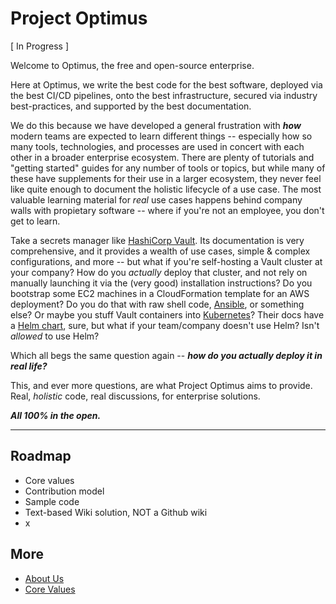 Project Optimus
===============

[ In Progress ]

Welcome to Optimus, the free and open-source enterprise.

Here at Optimus, we write the best code for the best software, deployed via the
best CI/CD pipelines, onto the best infrastructure, secured via industry
best-practices, and supported by the best documentation.

We do this because we have developed a general frustration with ***how*** modern
teams are expected to learn different things -- especially how so many tools,
technologies, and processes are used in concert with each other in a broader
enterprise ecosystem. There are plenty of tutorials and "getting started" guides
for any number of tools or topics, but while many of these have supplements for
their use in a larger ecosystem, they never feel like quite enough to document
the holistic lifecycle of a use case. The most valuable learning material for
*real* use cases happens behind company walls with propietary software -- where
if you're not an employee, you don't get to learn.

Take a secrets manager like [HashiCorp Vault](https://www.vaultproject.io/docs).
Its documentation is very comprehensive, and it provides a wealth of use cases,
simple & complex configurations, and more -- but what if you're self-hosting a
Vault cluster at your company? How do you *actually* deploy that cluster, and
not rely on manually launching it via the (very good) installation instructions?
Do you bootstrap some EC2 machines in a CloudFormation template for an AWS
deployment? Do you do that with raw shell code,
[Ansible](https://docs.ansible.com/), or something else? Or maybe you stuff
Vault containers into [Kubernetes](https://kubernetes.io/docs/)? Their docs have
a [Helm chart](https://www.vaultproject.io/docs/platform/k8s/helm), sure, but
what if your team/company doesn't use Helm? Isn't *allowed* to use Helm?

Which all begs the same question again -- ***how do you actually deploy it in
real life?***

This, and ever more questions, are what Project Optimus aims to provide. Real,
*holistic* code, real discussions, for enterprise solutions.

***All 100% in the open.***

---

Roadmap
-------

- Core values
- Contribution model
- Sample code
- Text-based Wiki solution, NOT a Github wiki
- x

More
----

- [About Us](./about)
- [Core Values](./core-values)
